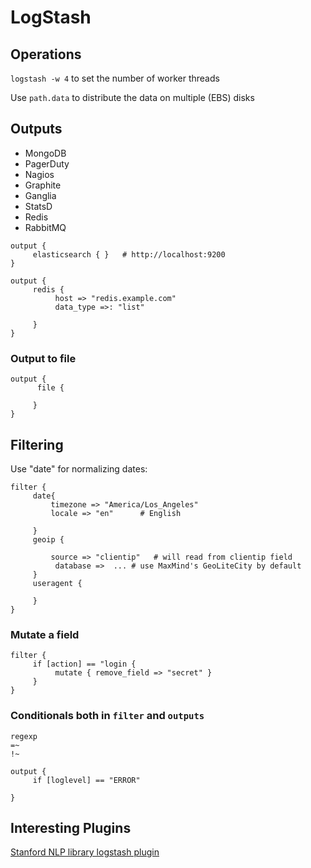 # LogStash

## Operations

``logstash -w 4`` to set the number of worker threads

Use ``path.data`` to distribute the data on multiple (EBS) disks


## Outputs

- MongoDB
- PagerDuty
- Nagios
- Graphite  
- Ganglia 
- StatsD
- Redis
- RabbitMQ

```
output {
     elasticsearch { }   # http://localhost:9200
}
```

```
output {
     redis {
          host => "redis.example.com"
          data_type =>: "list" 
          
     }
}
```

### Output to file

```
output {
      file { 

     }
}
```

## Filtering

Use "date" for normalizing dates:

```
filter {
     date{
         timezone => "America/Los_Angeles"
         locale => "en"      # English
           
     }
     geoip { 
          
         source => "clientip"   # will read from clientip field
          database =>  ... # use MaxMind's GeoLiteCity by default 
     }
     useragent {
          
     }
}
```

### Mutate a field

```
filter { 
     if [action] == "login { 
          mutate { remove_field => "secret" }
     }
}
```

### Conditionals both in ``filter`` and ``outputs``

```
regexp 
=~  
!~
```

```
output { 
     if [loglevel] == "ERROR" 

}
```

## Interesting Plugins

[Stanford NLP library logstash plugin]( 
https://github.com/jwconway/logstash-filter-stanford-nlp
)

